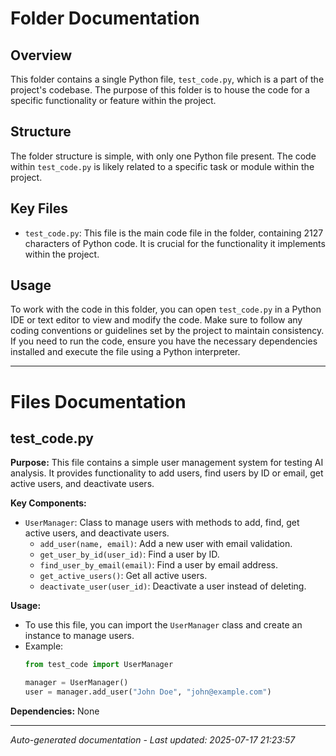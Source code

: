 # Folder Documentation

## Overview
This folder contains a single Python file, `test_code.py`, which is a part of the project's codebase. The purpose of this folder is to house the code for a specific functionality or feature within the project.

## Structure
The folder structure is simple, with only one Python file present. The code within `test_code.py` is likely related to a specific task or module within the project.

## Key Files
- `test_code.py`: This file is the main code file in the folder, containing 2127 characters of Python code. It is crucial for the functionality it implements within the project.

## Usage
To work with the code in this folder, you can open `test_code.py` in a Python IDE or text editor to view and modify the code. Make sure to follow any coding conventions or guidelines set by the project to maintain consistency. If you need to run the code, ensure you have the necessary dependencies installed and execute the file using a Python interpreter.

---

# Files Documentation

## test_code.py

**Purpose:** This file contains a simple user management system for testing AI analysis. It provides functionality to add users, find users by ID or email, get active users, and deactivate users.

**Key Components:**
- `UserManager`: Class to manage users with methods to add, find, get active users, and deactivate users.
  - `add_user(name, email)`: Add a new user with email validation.
  - `get_user_by_id(user_id)`: Find a user by ID.
  - `find_user_by_email(email)`: Find a user by email address.
  - `get_active_users()`: Get all active users.
  - `deactivate_user(user_id)`: Deactivate a user instead of deleting.

**Usage:** 
- To use this file, you can import the `UserManager` class and create an instance to manage users.
- Example:
  ```python
  from test_code import UserManager

  manager = UserManager()
  user = manager.add_user("John Doe", "john@example.com")
  ```

**Dependencies:** None

---
*Auto-generated documentation - Last updated: 2025-07-17 21:23:57*
